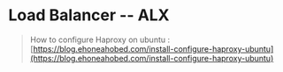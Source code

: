 # Load Balancer -- ALX

> How to configure Haproxy on ubuntu : [https://blog.ehoneahobed.com/install-configure-haproxy-ubuntu](https://blog.ehoneahobed.com/install-configure-haproxy-ubuntu)
